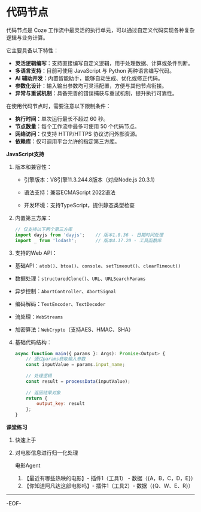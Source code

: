 # 代码节点

代码节点是 Coze 工作流中最灵活的执行单元，可以通过自定义代码实现各种复杂逻辑与业务计算。

它主要具备以下特性：

- **灵活逻辑编写**：支持直接编写自定义逻辑，用于处理数据、计算或条件判断。
- **多语言支持**：目前可使用 JavaScript 与 Python 两种语言编写代码。
- **AI 辅助开发**：内置智能助手，能够自动生成、优化或修正代码。
- **参数化设计**：输入输出参数均可灵活配置，方便与其他节点衔接。
- **异常与重试机制**：具备完善的错误捕获与重试机制，提升执行可靠性。

在使用代码节点时，需要注意以下限制条件：

- **执行时间**：单次运行最长不超过 60 秒。
- **节点数量**：每个工作流中最多可使用 50 个代码节点。
- **网络访问**：仅支持 HTTP/HTTPS 协议访问外部资源。
- **依赖库**：仅可调用平台允许的指定第三方库。



**JavaScript支持**

1. 版本和兼容性：

   - 引擎版本：V8引擎11.3.244.8版本（对应Node.js 20.3.1）

   - 语法支持：兼容ECMAScript 2022语法

   - 开发环境：支持TypeScript，提供静态类型检查

2. 内置第三方库：

   ```js
   // 仅支持以下两个第三方库
   import dayjs from 'dayjs';    // 版本1.8.36 - 日期时间处理
   import _ from 'lodash';       // 版本4.17.20 - 工具函数库
   ```

3. 支持的Web API：

- 基础API：`atob()`、`btoa()`、`console`、`setTimeout()`、`clearTimeout()`

- 数据处理：`structuredClone()`、`URL`、`URLSearchParams`

- 异步控制：`AbortController`、`AbortSignal`

- 编码解码：`TextEncoder`、`TextDecoder`

- 流处理：`WebStreams`

- 加密算法：`WebCrypto`（支持AES、HMAC、SHA）

4. 基础代码结构：

   ```js
   async function main({ params }: Args): Promise<Output> {
       // 通过params获取输入参数
       const inputValue = params.input_name;
       
       // 处理逻辑
       const result = processData(inputValue);
       
       // 返回结果对象
       return {
           output_key: result
       };
   }
   ```




**课堂练习**

1. 快速上手

2. 对电影信息进行归一化处理

   电影Agent

   1. 【最近有哪些热映的电影】- 插件1（工具1） - 数据（{A，B，C，D，E}）
   2. 【你知道阿凡达这部电影吗】- 插件1（工具2）- 数据（{Q、W、E、R}）

---

-EOF-

